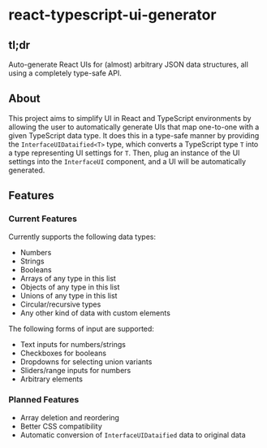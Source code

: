 # react-typescript-ui-generator

## tl;dr
 Auto-generate React UIs for (almost) arbitrary JSON data structures, all using a completely type-safe API.

## About
 This project aims to simplify UI in React and TypeScript environments by allowing the user to automatically generate UIs that map one-to-one with a given TypeScript data type. It does this in a type-safe manner by providing the `InterfaceUIDataified<T>` type, which converts a TypeScript type `T` into a type representing UI settings for `T`. Then, plug an instance of the UI settings into the `InterfaceUI` component, and a UI will be automatically generated.

## Features
### Current Features
Currently supports the following data types:
 - Numbers
 - Strings
 - Booleans
 - Arrays of any type in this list
 - Objects of any type in this list
 - Unions of any type in this list
 - Circular/recursive types
 - Any other kind of data with custom elements

The following forms of input are supported:
 - Text inputs for numbers/strings
 - Checkboxes for booleans
 - Dropdowns for selecting union variants
 - Sliders/range inputs for numbers
 - Arbitrary elements

### Planned Features
 - Array deletion and reordering
 - Better CSS compatibility
 - Automatic conversion of `InterfaceUIDataified` data to original data